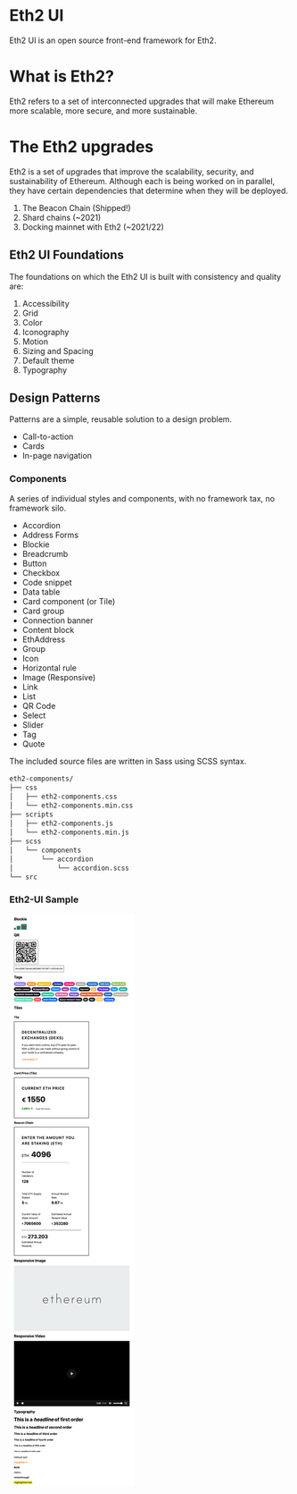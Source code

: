 # Eth2 UI
Eth2 UI is an open source front-end framework for Eth2.

# What is Eth2?
Eth2 refers to a set of interconnected upgrades that will make Ethereum more scalable, more secure, and more sustainable.

# The Eth2 upgrades
Eth2 is a set of upgrades that improve the scalability, security, and sustainability of Ethereum. Although each is being worked on in parallel, they have certain dependencies that determine when they will be deployed.

1. The Beacon Chain (Shipped!)
2. Shard chains (~2021)
3. Docking mainnet with Eth2 (~2021/22)

## Eth2 UI Foundations
The foundations on which the Eth2 UI is built with consistency and quality are:

1. Accessibility
2. Grid
3. Color
4. Iconography
5. Motion
6. Sizing and Spacing
7. Default theme
8. Typography

## Design Patterns
Patterns are a simple, reusable solution to a design problem.

- Call-to-action
- Cards
- In-page navigation

### Components
A series of individual styles and components, with no framework tax, no framework silo.

- Accordion
- Address Forms
- Blockie
- Breadcrumb
- Button
- Checkbox
- Code snippet
- Data table
- Card component (or Tile)
- Card group
- Connection banner
- Content block
- EthAddress
- Group
- Icon
- Horizontal rule
- Image (Responsive)
- Link
- List
- QR Code
- Select
- Slider
- Tag
- Quote

The included source files are written in Sass using SCSS syntax.

```
eth2-components/
├── css
│   ├── eth2-components.css
│   └── eth2-components.min.css
├── scripts
│   ├── eth2-components.js
│   └── eth2-components.min.js
├── scss
│   └── components
│       └── accordion
│           └── accordion.scss
└── src
```

### Eth2-UI Sample

![Eth2-UI Sample](https://raw.githubusercontent.com/Afinitat/Eth2-UI/main/Eth2-UI%20Example.png)
